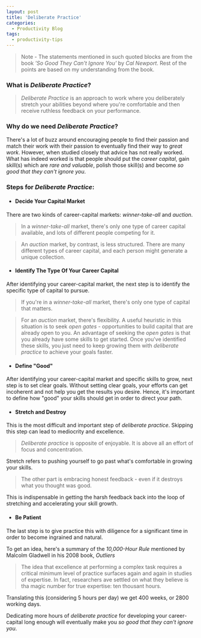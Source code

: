 ```yaml
---
layout: post
title: 'Deliberate Practice'
categories:
  - Productivity Blog
tags:
  - productivity-tips
---
```


> Note - The statements mentioned in such quoted blocks are from the book *'So Good They Can't Ignore You'* by *Cal Newport*. Rest of the points are based on my understanding from the book. 

### What is *Deliberate Practice*? 
> *Deliberate Practice* is an approach to work where you deliberately stretch your abilities beyond where you're comfortable and then receive ruthless feedback on your performance. 

### Why do we need *Deliberate Practice*? 

There's a lot of buzz around encouraging people to find their passion and match their work with their passion to eventually find their way to *great work*. However, when studied closely that advice has not really worked. What has indeed worked is that people should put the *career capital*, gain skill(s) which are *rare and valuable*, polish those skill(s) and become *so good that they can't ignore you*. 

### Steps for *Deliberate Practice*: 
+ #### Decide Your Capital Market
There are two kinds of career-capital markets: *winner-take-all* and *auction*. 

> In a *winner-take-all* market, there's only one type of career capital available, and lots of different people competing for it. 

> An *auction* market, by contrast, is less structured. There are many different types of career capital, and each person might generate a unique collection. 

<!-- is the one in which there's only a single kind of career capital which is valuable and a whole lot of people are vying for the position.  --> 
<!-- There's a variety of skills that can constitute as career capital in such a market. A combination of such skills create positions with demand for unique collection  -->

+ #### Identify The Type Of Your Career Capital
After identifying your career-capital market, the next step is to identify the specific type of capital to pursue. 

> If you're in a *winner-take-all* market, there's only one type of capital that matters. 

> For an *auction* market, there's flexibility. A useful heuristic in this situation is to seek *open gates* - opportunities to build capital that are already open to you. 
An advantage of seeking the *open gates* is that you already have some skills to get started. Once you've identified these skills, you just need to keep growing them with *deliberate practice* to achieve your goals faster. 

+ #### Define "Good"
After identifying your career-capital market and specific skills to grow, next step is to set clear goals. Without setting clear goals, your efforts can get incoherent and not help you get the results you desire. Hence, it's important to define how "good" your skills should get in order to direct your path. 

+ #### Stretch and Destroy
This is the most difficult and important step of *deliberate practice*. Skipping this step can lead to mediocrity and excellence. 

> *Deliberate practice* is opposite of enjoyable. It is above all an effort of focus and concentration. 

Stretch refers to pushing yourself to go past what's comfortable in growing your skills. 

> The other part is embracing honest feedback - even if it destroys what you thought was good. 

This is indispensable in getting the harsh feedback back into the loop of stretching and accelerating your skill growth. 

+ #### Be Patient
The last step is to give practice this with diligence for a  significant time in order to become ingrained and natural. 

To get an idea, here's a summary of the *10,000-Hour Rule* mentioned by Malcolm Gladwell in his 2008 book, *Outliers*

> The idea that excellence at performing a complex task requires a critical minimum level of practice surfaces again and again in studies of expertise. In fact, researchers ave settled on what they believe is tha magic number for true expertise: ten thousant hours. 

Translating this (considering 5 hours per day) we get 400 weeks, or 2800 working days. 

Dedicating more hours of *deliberate practice* for developing your career-capital long enough will eventually make you *so good that they can't ignore you*.